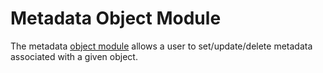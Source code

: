 # Metadata Object Module

The metadata [object module](../../architecture/application/object/object_modules.md) allows 
a user to set/update/delete metadata associated with a given object.